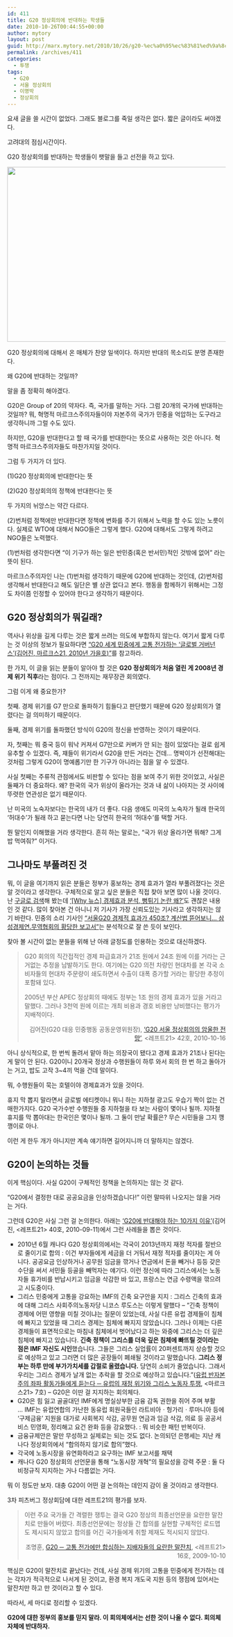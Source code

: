 ```yaml
---
id: 411
title: G20 정상회의에 반대하는 학생들
date: 2010-10-26T00:44:55+00:00
author: mytory
layout: post
guid: http://marx.mytory.net/2010/10/26/g20-%ec%a0%95%ec%83%81%ed%9a%8c%ec%9d%98%ec%97%90-%eb%b0%98%eb%8c%80%ed%95%98%eb%8a%94-%ed%95%99%ec%83%9d%eb%93%a4/
permalink: /archives/411
categories:
  - 투쟁
tags:
  - G20
  - 서울 정상회의
  - 이명박
  - 정상회의
---
```

요새 글을 쓸 시간이 없었다. 그래도 블로그를 죽일 생각은 없다. 짧은 글이라도 써야겠다.

고려대의 점심시간이다.

G20 정상회의를 반대하는 학생들이 팻말을 들고 선전을 하고 있다.

<img src="http://marx.mytory.net/wp-content/uploads/1/cfile24.uf.156AE8014CC591B675158D.jpg" class="aligncenter" width="540" height="402" alt="" filename="cfile24.uf.156AE8014CC591B675158D.jpg" filemime="" />

G20 정상회의에 대해서 온 매체가 찬양 일색이다. 하지만 반대의 목소리도 분명 존재한다. 

왜 G20에 반대하는 것일까?

말을 좀 정확히 해야겠다.

G20은&nbsp;Group of 20의 약자다. 즉, 국가를 말하는 거다. 그럼 20개의 국가에 반대하는 것일까? 뭐, 혁명적 마르크스주의자들이야 자본주의 국가가 민중을 억압하는 도구라고 생각하니까 그럴 수도 있다.&nbsp;

하지만, G20을 반대한다고 할 때 국가를 반대한다는 뜻으로 사용하는 것은 아니다. 혁명적 마르크스주의자들도 마찬가지일 것이다.

그럼 두 가지가 더 있다.

(1)G20 정상회의에 반대한다는 뜻

(2)G20 정상회의의 정책에 반대한다는 뜻

두 가지의 뉘앙스는 약간 다르다.

(2)번처럼 정책에만 반대한다면 정책에 변화를 주기 위해서 노력을 할 수도 있는 노릇이다. 실제로 WTO에 대해서 NGO들은 그렇게 했다. G20에 대해서도 그렇게 하려고 NGO들은 노력했다.

(1)번처럼 생각한다면 &#8220;이 기구가 하는 일은 반민중(혹은 반서민)적인 것밖에 없어&#8221; 라는 뜻이 된다.

마르크스주의자인 나는 (1)번처럼 생각하기 때문에 G20에 반대하는 것인데, (2)번처럼 생각해서 반대한다고 해도 일단은 별 상관 없다고 본다. 행동을 함께하기 위해서는 그정도 차이쯤 인정할 수 있어야 한다고 생각하기 때문이다.

## G20 정상회의가 뭐길래?

역사나 위상을 길게 다루는 것은 짧게 쓰려는 의도에 부합하지 않는다. 여기서 짧게 다루는 것 이상의 정보가 필요하다면 <a href="http://marx21.or.kr/article/pageView.marx?articleNo=90&pageNo=1" target="_blank" title="[http://marx21.or.kr/article/pageView.marx?articleNo=90&pageNo=1]로 이동합니다.">&#8220;G20 세계 민중에게 고통 전가하는 ‘글로벌 거버넌스’(김어진, 마르크스21, 2010년 가을호)&#8221;</a>를 참고하라. 

한 가지, 이 글을 읽는 분들이 알아야 할 것은 **G20 정상회의가 처음 열린 게 2008년 경제 위기 직후**라는 점이다. 그 전까지는 재무장관 회의였다.

그럼 이게 왜 중요한가?

첫째. 경제 위기를 G7 만으로 돌파하기 힘들다고 판단했기 때문에 G20 정상회의가 열렸다는 걸 의미하기 때문이다.

둘째, 경제 위기를 돌파했던 방식이 G20의 정신을 반영하는 것이기 때문이다.

자, 첫째는 뭐 중국 등이 워낙 커져서 G7만으로 커버가 안 되는 점이 있었다는 걸로 쉽게 유추할 수 있겠다. 즉, 쟤들이 위기라서 G20을 만든 거라는 건데… 명박이가 선전해대는 것처럼 그렇게 G20이 명예롭기만 한 기구가 아니라는 점을 알 수 있겠다.

사실 첫째는 주류적 관점에서도 비판할 수 있다는 점을 보여 주기 위한 것이었고, 사실은 둘째가 더 중요하다. 왜? 한국의 국가 위상이 올라가는 것과 내 삶이 나아지는 것 사이에 뚜렷한 연관성은 없기 때문이다.

난 미국의 노숙자보다는 한국의 내가 더 좋다. 다음 생애도 미국의 노숙자가 될래 한국의 &#8216;허대수&#8217;가 될래 하고 묻는다면 나는 당연히 한국의 &#8216;허대수&#8217;를 택할 거다.&nbsp;

뭔 말인지 이해했을 거라 생각한다. 흔히 하는 말로는, &#8220;국가 위상 올라가면 뭐해? 그게 밥 먹여줘?&#8221; 이거다.

## 그나마도 부풀려진 것

뭐, 이 글을 여기까지 읽은 분들은 정부가 홍보하는 경제 효과가 열라 부풀려졌다는 것은 알 것이라고 생각한다. 구체적으로 알고 싶은 분들은 직접 찾아 보면 많이 나올 것이다. 난 <a href="http://www.google.co.kr/#hl=ko&expIds=26637,26774,26992,27183&xhr=t&q=G20+%EA%B2%BD%EC%A0%9C%ED%9A%A8%EA%B3%BC+%EB%B6%80%ED%92%80%EB%A0%A4&cp=12&pf=p&sclient=psy&newwindow=1&site=&source=hp&aq=f&aqi=&aql=&oq=G20+%EA%B2%BD%EC%A0%9C%ED%9A%A8%EA%B3%BC+%EB%B6%80%ED%92%80%EB%A0%A4&gs_rfai=&pbx=1&fp=b41b30f2bab8bc0" target="_blank" title="[http://www.google.co.kr/#hl=ko&expIds=26637,26774,26992,27183&xhr=t&q=G20+%EA%B2%BD%EC%A0%9C%ED%9A%A8%EA%B3%BC+%EB%B6%80%ED%92%80%EB%A0%A4&cp=12&pf=p&sclient=psy&newwindow=1&site=&source=hp&aq=f&aqi=&aql=&oq=G20+%EA%B2%BD%EC%A0%9C%ED%9A%A8%EA%B3%BC+%EB%B6%80%ED%92%80%EB%A0%A4&gs_rfai=&pbx=1&fp=b41b30f2bab8bc0]로 이동합니다.">구글로 검색</a>해 봤는데 <a href="http://www.cbs.co.kr/nocut/show.asp?idx=1611073" target="_blank" title="[http://www.cbs.co.kr/nocut/show.asp?idx=1611073]로 이동합니다.">&#8216;[Why 뉴스] 경제효과 분석, 뻥튀기 논란 왜?&#8217;</a>도 괜찮은 내용인 것 같다. 많이 찾아본 건 아니니 저 기사가 가장 신뢰도있는 기사라고 생각하지는 않기 바란다. 민중의 소리 기사인 <span id="tx_left_marker"></span><a href="http://www.vop.co.kr/A00000327199.html" target="_blank" title="[http://www.vop.co.kr/A00000327199.html]로 이동합니다.">&#8220;</a><a href="http://www.vop.co.kr/A00000327199.html" target="_blank" title="[http://www.vop.co.kr/A00000327199.html]로 이동합니다.">서울G20 경제적 효과가 450조? 계산법 뜯어보니&#8230;&nbsp;</a><a href="http://www.vop.co.kr/A00000327199.html" target="_blank" title="[http://www.vop.co.kr/A00000327199.html]로 이동합니다.">삼성경제연.무역협회의 황당한 보고서&#8221;</a><span id="tx_right_marker"></span>는 분석적으로 잘 쓴 듯이 보인다.

찾아 볼 시간이 없는 분들을 위해 난 아래 글정도를 인용하는 것으로 대신하겠다.

> G20 회의의 직간접적인 경제 파급효과가 21조 원에서 24조 원에 이를 거라는 근거없는 추정을 남발하기도 한다. 여기에는 G20 의전 차량인 현대차를 본 각국 소비자들의 현대차 주문량이 쇄도하면서 수출이 대폭 증가할 거라는 황당한 추정이 포함돼 있다. 
> 
> 2005년 부산 APEC 정상회의 때에도 정부는 1조 원의 경제 효과가 있을 거라고 말했다. 그러나 3천억 원에 이르는 개최 비용과 경호 비용만 낭비했다는 평가가 지배적이다. 
> 
> <p style="text-align: right; ">
>   김어진(G20 대응 민중행동 공동운영위원장), <a href="http://wspaper.org/article/8722" target="_blank" title="[http://wspaper.org/article/8722]로 이동합니다.">&#8216;G20 서울 정상회의의 암울한 전망&#8217;</a>,&nbsp;&lt;레프트21&gt; 42호,&nbsp;2010-10-16
> </p>

아니 상식적으로, 한 번씩 돌려서 맡아 하는 의장국이 됐다고 경제 효과가 21조나 된다는 게 말이 안 된다. G20이니 20개국 정상과 수행원들이 하루 와서 회의 한 번 하고 돌아가는 거고, 밥도 고작 3~4끼 먹을 건데 말이다. 

뭐, 수행원들이 묵는 호텔이야 경제효과가 있을 것이다.

휴지 막 뽑지 말라면서 글로벌 에티켓이니 뭐니 하는 지하철 광고도 우습기 짝이 없는 건 매한가지다. G20 국가수반 수행원들 중 지하철을 타 보는 사람이 몇이나 될까. 지하철 휴지를 막 뽑아대는 한국인은 몇이나 될까. 그 둘이 만날 확률은? 무슨 시민들을 그지 깽깽이로 아나.&nbsp;

이런 게 한두 개가 아니지만 계속 얘기하면 길어지니까 더 말하지는 않겠다.

## G20이 논의하는 것들

이게 핵심이다. 사실 G20이 구체적인 정책을 논의하지는 않는 것 같다.&nbsp;

&#8220;G20에서 결정한 대로 공공요금을 인상하겠습니다!&#8221; 이런 말따위 나오지는 않을 거라는 거다. 

그런데 G20은 사실 그런 걸 논의한다. 아래는 <a href="http://wspaper.org/article/8553" target="_blank" title="[http://wspaper.org/article/8553]로 이동합니다.">&#8216;G20에 반대해야 하는 10가지 이유&#8217;</a>(김어진, &lt;레프트21&gt; 40호,&nbsp;2010-09-11)에서 그런 사례들을 뽑은 것이다.

<ul style="list-style-type: square; ">
  <li>
    2010년 6월 캐나다 G20 정상회의에서는 각국이 2013년까지 재정 적자를 절반으로 줄이기로 합의 : 이건 부자들에게 세금을 더 거둬서 재정 적자를 줄이자는 게 아니다. 공공요금 인상하거나 공무원 임금을 깎거나 연금에서 돈을 빼거나 등등 갖은 수단을 써서 서민들 등골을 빼먹자는 얘기다. 이런 정신에 따라 그리스에서는 노동자들 휴가비를 반납시키고 임금을 삭감한 바 있고, 프랑스는 연금 수령액을 깎으려고 시도중이다.
  </li>
  <li>
    그리스 민중에게 고통을 강요하는 IMF의 긴축 요구안을 지지 : 그리스 긴축의 효과에 대해 그리스 사회주의노동자당 니코스 루도스는 이렇게 말했다 &#8211; &#8220;긴축 정책이 경제에 어떤 영향을 미칠 것이냐는 질문이 있었는데, 사실 다른 유럽 경제들이 침체에 빠지고 있었을 때 그리스 경제는 침체에 빠지지 않았습니다. 그러나 이제는 다른 경제들이 표면적으로는 마침내 침체에서 벗어났다고 하는 와중에 그리스는 더 깊은 침체에 빠지고 있습니다. <b>긴축 정책이 그리스를 더욱 깊은 침체에 빠뜨릴 것이라는 점은 IMF 자신도 시인</b>했습니다. 그들은 그리스 실업률이 20퍼센트까지 상승할 것으로 예상하고 있고 그러면 더 많은 공장들이 폐쇄될 것이라고 말했습니다. <b>그리스 정부는 하루 만에 부가가치세를 갑절로 올렸습니다.</b> 당연히 소비가 줄었습니다. 그래서 우리는 그리스 경제가 날개 없는 추락을 할 것으로 예상하고 있습니다.&#8221;(<a href="http://marx21.or.kr/article/pageView.marx?articleNo=88&pageNo=6" target="_blank" title="[http://marx21.or.kr/article/pageView.marx?articleNo=88&pageNo=6]로 이동합니다.">유럽 반자본주의 좌파 활동가들에게 듣는다 ─ 유럽의 재정 위기와 그리스 노동자 투쟁</a>, &lt;마르크스21&gt; 7호) &#8211; G20은 이딴 걸 지지하는 회의체다.
  </li>
  <li>
    G20은 힘 잃고 골골대던 IMF에게 명실상부한 금융 감독 권한을 쥐어 주며 부활 …&nbsp;IMF는 유럽연합의 가난한 동유럽 회원국들인 라트비아ㆍ헝가리ㆍ루마니아 등에 ‘구제금융’ 지원을 대가로 사회복지 삭감, 공무원 연금과 임금 삭감, 의료 등 공공서비스 민영화, 정리해고 요건 완화 등을 강요했다. : 뭐 비슷한 패턴 반복이다.
  </li>
  <li>
    금융규제안은 말만 무성하고 실제로는 되는 것도 없다. 논의되던 은행세는 지난 캐나다 정상회의에서 &#8220;합의하지 않기로 합의&#8221;했다.
  </li>
  <li>
    각국에 노동시장을 유연화하라고 요구하는 IMF 보고서를 채택
  </li>
  <li>
    캐나다 G20 정상회의 선언문을 통해 “노동시장 개혁”의 필요성을 강력 주문 : 둘 다 비정규직 지지하는 거나 다름없는 거다.
  </li>
</ul>

뭐 이 정도만 보자. 대충 G20이 어떤 걸 논의하는 데인지 감이 올 것이라고 생각한다.

3차 피츠버그 정상회담에 대한 레프트21의 평가를 보자.

> 이런 주요 국가들 간 격렬한 쟁투는 결국 G20 정상의 최종선언문을 요란한 말잔치로 만들어 버렸다. 최종선언문에는 정상들 간 합의를 실현할 구체적인 로드맵도 제시되지 않았고 합의를 어긴 국가들에게 취할 제재도 적시되지 않았다. 
> 
> <p style="text-align: right; ">
>   조명훈, <a href="http://wspaper.org/article/7049" target="_blank" title="[http://wspaper.org/article/7049]로 이동합니다.">G20 ─ 고통 전가에만 합심하는 지배자들의 요란한 말잔치</a>,&nbsp;&lt;레프트21&gt; 16호,&nbsp;2009-10-10
> </p>

핵심은 G20이 말잔치로 끝났다는 건데, 사실 경제 위기의 고통을 민중에게 전가하는 데는 각자가 적극적으로 나서게 된 것이고, 환경 복지 개도국 지원 등의 쟁점에 있어서는 말잔치만 하고 만 것이라고 할 수 있다.

따라서, 세 마디로 정리할 수 있겠다.

**G20에 대한 정부의 홍보를 믿지 말라. 이 회의체에서는 선한 것이 나올 수 없다. 회의체 자체에 반대하자.**